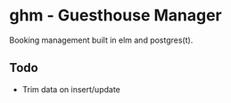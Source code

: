 ghm - Guesthouse Manager
========================

Booking management built in elm and postgres(t).

Todo
----

 * Trim data on insert/update

